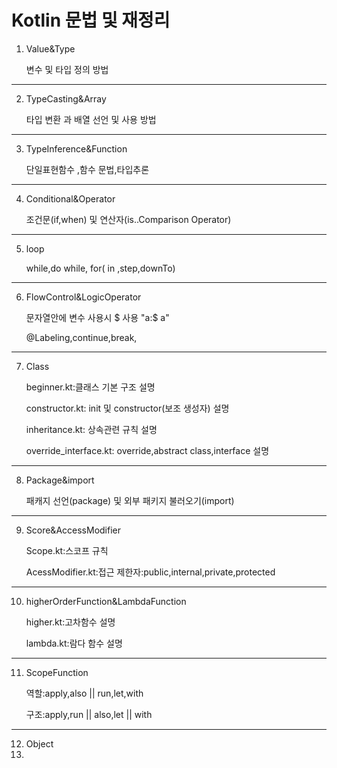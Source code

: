 #   Kotlin 문법 및 재정리
1.  Value&Type
  
     변수 및 타입 정의 방법
---
2.  TypeCasting&Array

    타입 변환 과 배열 선언 및 사용 방법
---
3. TypeInference&Function

    단일표현함수 ,함수 문법,타입추론
---
4. Conditional&Operator

    조건문(if,when) 및 연산자(is..Comparison Operator)
---
5. loop

    while,do while, for( in ,step,downTo)
---
6. FlowControl&LogicOperator

    문자열안에 변수 사용시 $ 사용  "a:$ a"

    @Labeling,continue,break,
---
7. Class

    beginner.kt:클래스 기본 구조 설명
    
    constructor.kt: init 및 constructor(보조 생성자) 설명

    inheritance.kt: 상속관련 규칙 설명

    override_interface.kt: override,abstract class,interface 설명
---
8.  Package&import
    
    패캐지 선언(package) 및 외부 패키지 불러오기(import)
---
9. Score&AccessModifier

    Scope.kt:스코프 규칙

    AcessModifier.kt:접근 제한자:public,internal,private,protected
---
10. higherOrderFunction&LambdaFunction

    higher.kt:고차함수 설명

    lambda.kt:람다 함수 설명
---
11.  ScopeFunction

     역할:apply,also || run,let,with

     구조:apply,run ||   also,let || with
---
12. Object
13. 
    
    
    

